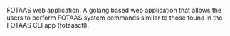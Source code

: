 FOTAAS web application. A golang based web application that allows the users to
perform FOTAAS system commands similar to those found in the FOTAAS CLI app (fotaasctl).